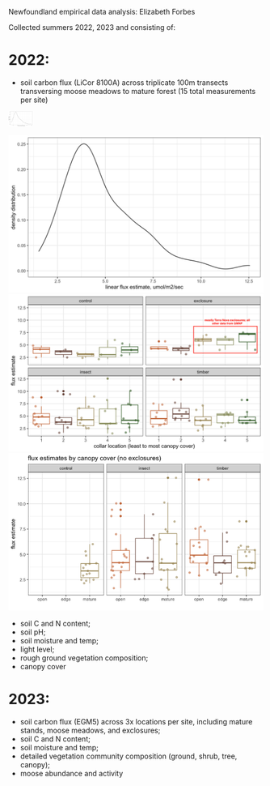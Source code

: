 Newfoundland empirical data analysis: Elizabeth Forbes

Collected summers 2022, 2023 and consisting of:
# 2022: 
- soil carbon flux (LiCor 8100A) across triplicate 100m transects transversing moose meadows to mature forest (15 total measurements per site)
<img src="https://github.com/elizabethforbes/Newfoundland-field-data-analyses/blob/main/images/fluxes_densdistr.png" width="48">

![fluxes_distr width="40px"](https://github.com/elizabethforbes/Newfoundland-field-data-analyses/blob/main/images/fluxes_densdistr.png)
![fluxes_collars](https://github.com/elizabethforbes/Newfoundland-field-data-analyses/blob/main/images/fluxes_collars_treatments.png)
![fluxes_treatments](https://github.com/elizabethforbes/Newfoundland-field-data-analyses/blob/main/images/fluxes_coverlevel_noexcl.png)
- soil C and N content;
- soil pH;
- soil moisture and temp;
- light level;
- rough ground vegetation composition;
- canopy cover
# 2023: 
- soil carbon flux (EGM5) across 3x locations per site, including mature stands, moose meadows, and exclosures;
- soil C and N content;
- soil moisture and temp;
- detailed vegetation community composition (ground, shrub, tree, canopy);
- moose abundance and activity
